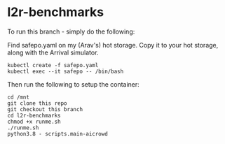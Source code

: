# l2r-benchmarks

To run this branch - simply do the following:

Find safepo.yaml on my (Arav's) hot storage. Copy it to your hot storage, along with the Arrival simulator.

```
kubectl create -f safepo.yaml
kubectl exec --it safepo -- /bin/bash
```

Then run the following to setup the container:

```
cd /mnt
git clone this repo
git checkout this branch
cd l2r-benchmarks
chmod +x runme.sh
./runme.sh
python3.8 - scripts.main-aicrowd
